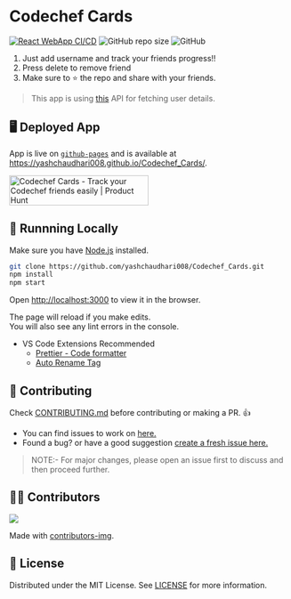 # Codechef Cards

[![React WebApp CI/CD](https://github.com/yashchaudhari008/Codechef_Cards/actions/workflows/node.js.yml/badge.svg)](https://github.com/yashchaudhari008/Codechef_Cards/actions/workflows/node.js.yml)
![GitHub repo size](https://img.shields.io/github/repo-size/yashchaudhari008/Codechef_Cards)
![GitHub](https://img.shields.io/github/license/yashchaudhari008/Codechef_Cards)

1. Just add username and track your friends progress!!
2. Press delete to remove friend
3. Make sure to ⭐ the repo and share with your friends.

> This app is using [this](https://github.com/yashchaudhari008/codechef-cards-api) API for fetching user details.

## 🖥 Deployed App

App is live on [`github-pages`](https://pages.github.com/) and is available at <https://yashchaudhari008.github.io/Codechef_Cards/>.

<a href="https://www.producthunt.com/posts/codechef-cards?utm_source=badge-featured&utm_medium=badge&utm_souce=badge-codechef&#0045;cards" target="_blank"><img src="https://api.producthunt.com/widgets/embed-image/v1/featured.svg?post_id=363921&theme=dark" alt="Codechef&#0032;Cards - Track&#0032;your&#0032;Codechef&#0032;friends&#0032;easily | Product Hunt" style="width: 250px; height: 54px;" width="250" height="54" /></a>

## 🏃‍ Runnning Locally

Make sure you have [Node.js](http://nodejs.org/) installed.

```sh
git clone https://github.com/yashchaudhari008/Codechef_Cards.git
npm install
npm start
```

Open [http://localhost:3000](http://localhost:3000) to view it in the browser.

The page will reload if you make edits.\
You will also see any lint errors in the console.

- VS Code Extensions Recommended
  - [Prettier - Code formatter](https://marketplace.visualstudio.com/items?itemName=esbenp.prettier-vscode)
  - [Auto Rename Tag](https://marketplace.visualstudio.com/items?itemName=formulahendry.auto-rename-tag)

## 🤝 Contributing

Check [CONTRIBUTING.md](CONTRIBUTING.md) before contributing or making a PR. 👍

- You can find issues to work on [here.](https://github.com/yashchaudhari008/Codechef_Cards/issues)
- Found a bug? or have a good suggestion [create a fresh issue here.](https://github.com/yashchaudhari008/Codechef_Cards/issues/new)

> NOTE:- For major changes, please open an issue first to discuss and then proceed further.

## 💁‍♂️ Contributors

<a href="https://github.com/yashchaudhari008/Codechef_Cards/graphs/contributors">
  <img src="https://contrib.rocks/image?repo=yashchaudhari008/Codechef_Cards" />
</a>

Made with [contributors-img](https://contrib.rocks).

## 📃 License

Distributed under the MIT License. See [LICENSE](LICENSE) for more information.
